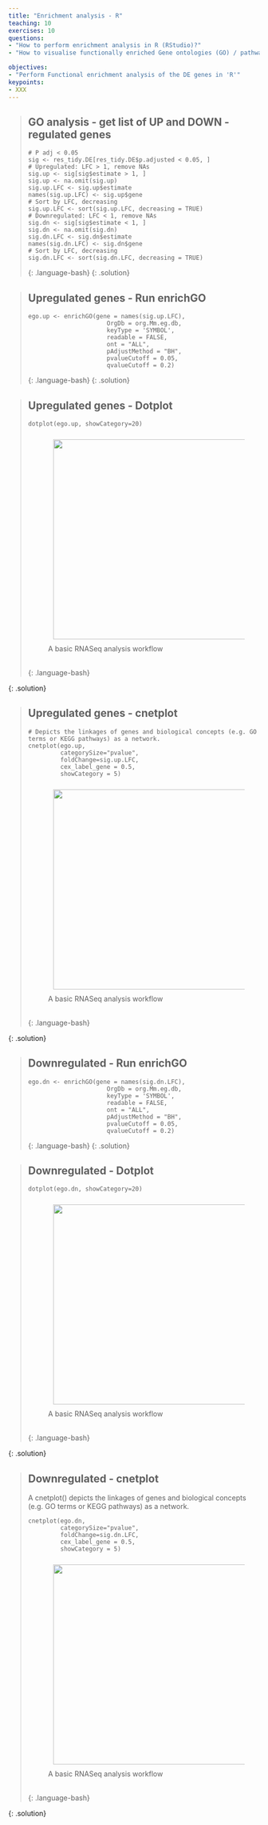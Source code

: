 ```yaml
---
title: "Enrichment analysis - R"
teaching: 10
exercises: 10
questions:
- "How to perform enrichment analysis in R (RStudio)?"
- "How to visualise functionally enriched Gene ontologies (GO) / pathways as networks?"

objectives:
- "Perform Functional enrichment analysis of the DE genes in 'R'"
keypoints:
- XXX
---
```


> ## GO analysis - get list of UP and DOWN -regulated genes 
> ```
> # P adj < 0.05 
> sig <- res_tidy.DE[res_tidy.DE$p.adjusted < 0.05, ]
> # Upregulated: LFC > 1, remove NAs
> sig.up <- sig[sig$estimate > 1, ]
> sig.up <- na.omit(sig.up)
> sig.up.LFC <- sig.up$estimate
> names(sig.up.LFC) <- sig.up$gene
> # Sort by LFC, decreasing
> sig.up.LFC <- sort(sig.up.LFC, decreasing = TRUE)
> # Downregulated: LFC < 1, remove NAs
> sig.dn <- sig[sig$estimate < 1, ]
> sig.dn <- na.omit(sig.dn)
> sig.dn.LFC <- sig.dn$estimate
> names(sig.dn.LFC) <- sig.dn$gene
> # Sort by LFC, decreasing
> sig.dn.LFC <- sort(sig.dn.LFC, decreasing = TRUE)
> ```
> {: .language-bash}
{: .solution}


> ## Upregulated genes - Run enrichGO
> ~~~
> ego.up <- enrichGO(gene = names(sig.up.LFC),
>                       OrgDb = org.Mm.eg.db, 
>                       keyType = 'SYMBOL',
>                       readable = FALSE,
>                       ont = "ALL",
>                       pAdjustMethod = "BH",
>                       pvalueCutoff = 0.05, 
>                       qvalueCutoff = 0.2)
> ~~~
> {: .language-bash}
{: .solution}


> ## Upregulated genes - Dotplot
> ~~~
> dotplot(ego.up, showCategory=20)
> ~~~
> <figure>
>   <img src="{{ page.root }}/fig/DotPlot_up.png" style="margin:10px;height:400px"/>
>   <figcaption> A basic RNASeq analysis workflow </figcaption>
> </figure><br>
> {: .language-bash}
{: .solution}

> ## Upregulated genes - cnetplot
> ~~~
> # Depicts the linkages of genes and biological concepts (e.g. GO terms or KEGG pathways) as a network.
> cnetplot(ego.up, 
>          categorySize="pvalue", 
>          foldChange=sig.up.LFC,
>          cex_label_gene = 0.5,
>          showCategory = 5)
> ~~~
> <figure>
>   <img src="{{ page.root }}/fig/cnePlot_up.png" style="margin:10px;height:400px"/>
>   <figcaption> A basic RNASeq analysis workflow </figcaption>
> </figure><br>
> {: .language-bash}
{: .solution}


> ## Downregulated - Run enrichGO
> ~~~
> ego.dn <- enrichGO(gene = names(sig.dn.LFC),
>                       OrgDb = org.Mm.eg.db, 
>                       keyType = 'SYMBOL',
>                       readable = FALSE,
>                       ont = "ALL",
>                       pAdjustMethod = "BH",
>                       pvalueCutoff = 0.05, 
>                       qvalueCutoff = 0.2)
> ~~~
> {: .language-bash}
{: .solution}

> ## Downregulated - Dotplot
> ~~~
> dotplot(ego.dn, showCategory=20)
> ~~~
> <figure>
>   <img src="{{ page.root }}/fig/DotPlot_down.png" style="margin:10px;height:400px"/>
>   <figcaption> A basic RNASeq analysis workflow </figcaption>
> </figure><br>
> {: .language-bash}
{: .solution}


> ## Downregulated - cnetplot
> A cnetplot() depicts the linkages of genes and biological concepts (e.g. GO terms or KEGG pathways) as a network.
> ~~~
> cnetplot(ego.dn, 
>          categorySize="pvalue", 
>          foldChange=sig.dn.LFC,
>          cex_label_gene = 0.5,
>          showCategory = 5)
>~~~
><figure>
>  <img src="{{ page.root }}/fig/cnePlot_down.png" style="margin:10px;height:400px"/>
>  <figcaption> A basic RNASeq analysis workflow </figcaption>
></figure><br>
> {: .language-bash}
{: .solution}


